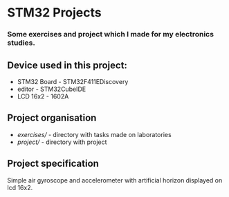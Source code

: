 # STM32 Projects

### Some exercises and project which I made for my electronics studies.

## Device used in this project:
 - STM32 Board - STM32F411EDiscovery
 - editor - STM32CubeIDE
 - LCD 16x2 - 1602A

## Project organisation
 - *exercises/* - directory with tasks made on laboratories
 - *project/* - directory with project

## Project specification

Simple air gyroscope and accelerometer with artificial horizon displayed on lcd 16x2.